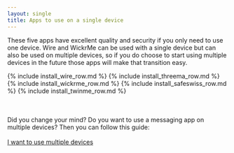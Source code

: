 ```yaml
---
layout: single
title: Apps to use on a single device
---
```

These five apps have excellent quality and security if you only need to use one device.  Wire and WickrMe can be used with a single device but can also be used on multiple devices, so if you do choose to start using multiple devices in the future those apps will make that transition easy.<br>
<table>
{% include install_wire_row.md %}
{% include install_threema_row.md %}
{% include install_wickrme_row.md %}
{% include install_safeswiss_row.md %}
{% include install_twinme_row.md %}
</table>


<br>
Did you change your mind?  Do you want to use a messaging app on multiple devices?  Then you can follow this guide:<br>
<br>
<a href="guide_multiple_devices.html" class="btn btn--info btn--x-large">I want to use multiple devices</a><br>


